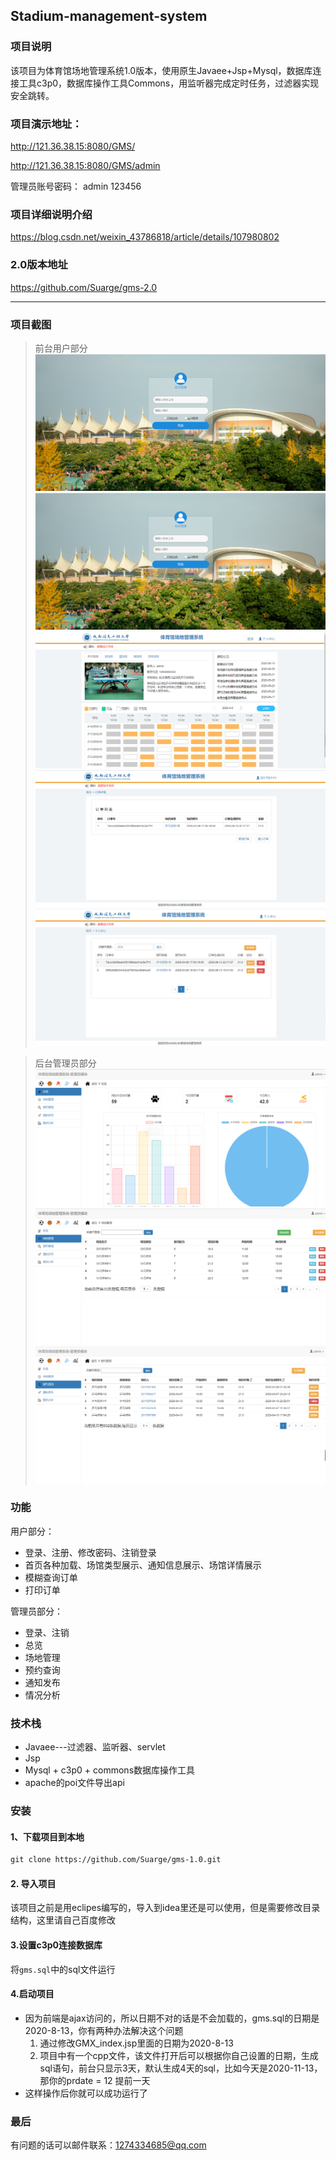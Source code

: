 ## Stadium-management-system

### 项目说明

该项目为体育馆场地管理系统1.0版本，使用原生Javaee+Jsp+Mysql，数据库连接工具c3p0，数据库操作工具Commons，用监听器完成定时任务，过滤器实现安全跳转。 

### 项目演示地址：
http://121.36.38.15:8080/GMS/

http://121.36.38.15:8080/GMS/admin

管理员账号密码：
admin
123456

### 项目详细说明介绍
https://blog.csdn.net/weixin_43786818/article/details/107980802

### 2.0版本地址
https://github.com/Suarge/gms-2.0

---

### 项目截图
>前台用户部分
![image](https://github.com/Suarge/gms-1.0/blob/master/readme_photo/1.png)
![image](https://github.com/Suarge/gms-1.0/blob/master/readme_photo/1.png)
![image](https://github.com/Suarge/gms-1.0/blob/master/readme_photo/3.png)
![image](https://github.com/Suarge/gms-1.0/blob/master/readme_photo/4.png)
![image](https://github.com/Suarge/gms-1.0/blob/master/readme_photo/5.png)

>后台管理员部分
![image](https://github.com/Suarge/gms-1.0/blob/master/readme_photo/6.png)
![image](https://github.com/Suarge/gms-1.0/blob/master/readme_photo/7.png)
![image](https://github.com/Suarge/gms-1.0/blob/master/readme_photo/8.png)

### 功能
用户部分：
* 登录、注册、修改密码、注销登录
* 首页各种加载、场馆类型展示、通知信息展示、场馆详情展示
* 模糊查询订单
* 打印订单

管理员部分：
* 登录、注销
* 总览
* 场地管理
* 预约查询
* 通知发布
* 情况分析

### 技术栈
* Javaee---过滤器、监听器、servlet
* Jsp
* Mysql + c3p0 + commons数据库操作工具
* apache的poi文件导出api


### 安装
#### 1、下载项目到本地
```xml
git clone https://github.com/Suarge/gms-1.0.git
```
#### 2. 导入项目
该项目之前是用eclipes编写的，导入到idea里还是可以使用，但是需要修改目录结构，这里请自己百度修改

#### 3.设置c3p0连接数据库
将`gms.sql`中的sql文件运行

#### 4.启动项目
* 因为前端是ajax访问的，所以日期不对的话是不会加载的，gms.sql的日期是2020-8-13，你有两种办法解决这个问题
  1. 通过修改GMX_index.jsp里面的日期为2020-8-13
  2. 项目中有一个cpp文件，该文件打开后可以根据你自己设置的日期，生成sql语句，前台只显示3天，默认生成4天的sql，比如今天是2020-11-13，那你的prdate = 12 提前一天
* 这样操作后你就可以成功运行了

### 最后
有问题的话可以邮件联系：1274334685@qq.com
